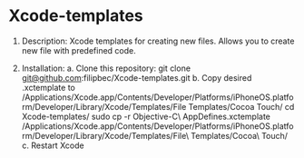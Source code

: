 Xcode-templates
===============

1. Description:
	Xcode templates for creating new files. Allows you to create new file with predefined code.

2. Installation:
	a. Clone this repository: git clone git@github.com:filipbec/Xcode-templates.git
	b. Copy desired .xctemplate to /Applications/Xcode.app/Contents/Developer/Platforms/iPhoneOS.platform/Developer/Library/Xcode/Templates/File Templates/Cocoa Touch/
	cd Xcode-templates/
	sudo cp -r Objective-C\ AppDefines.xctemplate /Applications/Xcode.app/Contents/Developer/Platforms/iPhoneOS.platform/Developer/Library/Xcode/Templates/File\ Templates/Cocoa\ Touch/
	c. Restart Xcode
	